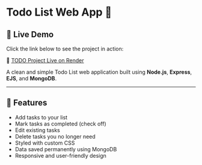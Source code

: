 # Todo List Web App 📝
## 🚀 Live Demo

Click the link below to see the project in action:

🔗 [TODO Project Live on Render](https://todo-project-3.onrender.com/)

A clean and simple Todo List web application built using **Node.js**, **Express**, **EJS**, and **MongoDB**.

---

## 🔧 Features

- Add tasks to your list
- Mark tasks as completed (check off)
- Edit existing tasks
- Delete tasks you no longer need
- Styled with custom CSS
- Data saved permanently using MongoDB
- Responsive and user-friendly design


